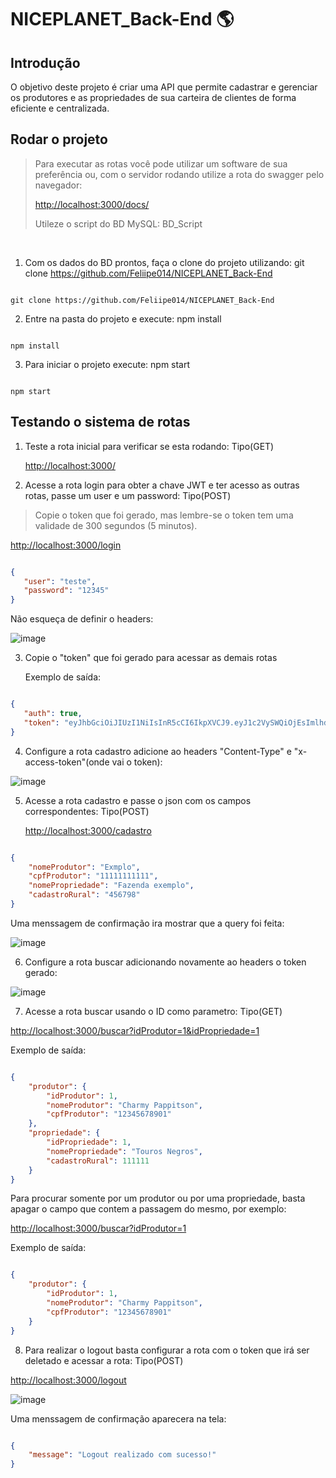 # NICEPLANET_Back-End 🌎

## Introdução

O objetivo deste projeto é criar uma API que permite cadastrar e gerenciar os produtores e as propriedades de sua carteira de clientes de forma eficiente e centralizada.

## Rodar o projeto

> Para executar as rotas você pode utilizar um software de sua preferência ou, com o servidor rodando utilize a rota do swagger pelo navegador:
> 
> [http://localhost:3000/docs/](http://localhost:3000/docs/)
> 
> Utileze o script do BD MySQL: BD_Script



<br>

1) Com os dados do BD prontos, faça o clone do projeto utilizando: git clone https://github.com/Feliipe014/NICEPLANET_Back-End

```

git clone https://github.com/Feliipe014/NICEPLANET_Back-End

```

2) Entre na pasta do projeto e execute: npm install

```

npm install

```

3) Para iniciar o projeto execute: npm start

```

npm start

```

## Testando o sistema de rotas

1) Teste a rota inicial para verificar se esta rodando: Tipo(GET)

    [http://localhost:3000/](http://localhost:3000)

2) Acesse a rota login para obter a chave JWT e ter acesso as outras rotas, passe um user e um password: Tipo(POST)

> Copie o token que foi gerado, mas lembre-se o token tem uma validade de 300 segundos (5 minutos).

   [http://localhost:3000/login](http://localhost:3000/login)
    
 ```json

{
	"user": "teste",
	"password": "12345"
}

```

Não esqueça de definir o headers:

![image](https://github.com/Feliipe014/NICEPLANET_Back-End/assets/86086389/b9d18965-d27c-4e04-a635-0e34a34a327f)


3) Copie o "token" que foi gerado para acessar as demais rotas

    Exemplo de saída:
    
 ```json

{
	"auth": true,
	"token": "eyJhbGciOiJIUzI1NiIsInR5cCI6IkpXVCJ9.eyJ1c2VySWQiOjEsImlhdCI6MTY4NDUyMTc4MywiZXhwIjoxNjg0NTIyMDgzfQ.DnaKvQQXTYpb_e5mvSO22--Nu_3srOL6VcPM9SoapgI"
}

```

4) Configure a rota cadastro adicione ao headers "Content-Type" e "x-access-token"(onde vai o token):

![image](https://github.com/Feliipe014/NICEPLANET_Back-End/assets/86086389/08beae1d-bf56-43f9-9118-4f89291fb07e)

5) Acesse a rota cadastro e passe o json com os campos correspondentes: Tipo(POST)

    [http://localhost:3000/cadastro](http://localhost:3000/cadastro)
    
```json

{
	"nomeProdutor": "Exmplo", 
	"cpfProdutor": "11111111111",
	"nomePropriedade": "Fazenda exemplo",
	"cadastroRural": "456798"
}

```

   Uma menssagem de confirmação ira mostrar que a query foi feita:
   
![image](https://github.com/Feliipe014/NICEPLANET_Back-End/assets/86086389/a9a1adc6-892d-4f94-a737-8cdca491142a)

6) Configure a rota buscar adicionando novamente ao headers o token gerado:

![image](https://github.com/Feliipe014/NICEPLANET_Back-End/assets/86086389/f44980ca-830b-4b86-87b9-eb94dabf24e9)

7) Acesse a rota buscar usando o ID como parametro: Tipo(GET)

[http://localhost:3000/buscar?idProdutor=1&idPropriedade=1](http://localhost:3000/buscar?idProdutor=1&idPropriedade=1)

Exemplo de saída:

```json

{
	"produtor": {
		"idProdutor": 1,
		"nomeProdutor": "Charmy Pappitson",
		"cpfProdutor": "12345678901"
	},
	"propriedade": {
		"idPropriedade": 1,
		"nomePropriedade": "Touros Negros",
		"cadastroRural": 111111
	}
}

```
  
   
   Para procurar somente por um produtor ou por uma propriedade, basta apagar o campo que contem a passagem do mesmo, por exemplo:

[http://localhost:3000/buscar?idProdutor=1](http://localhost:3000/buscar?idProdutor=1)

Exemplo de saída:

```json

{
	"produtor": {
		"idProdutor": 1,
		"nomeProdutor": "Charmy Pappitson",
		"cpfProdutor": "12345678901"
	}
}

```

8) Para realizar o logout basta configurar a rota com o token que irá ser deletado e acessar a rota: Tipo(POST)

[http://localhost:3000/logout](http://localhost:3000/logout)

![image](https://github.com/Feliipe014/NICEPLANET_Back-End/assets/86086389/293321e5-713e-4cd2-bdfc-1065d60ec35f)

   Uma menssagem de confirmação aparecera na tela:
   
```json

{
	"message": "Logout realizado com sucesso!"
}

```




